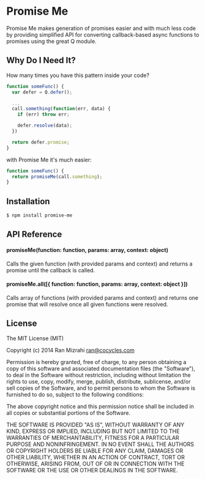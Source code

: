 # Promise Me

Promise Me makes generation of promises easier and with much less code by providing simplified API for converting
callback-based async functions to promises using the great Q module.

## Why Do I Need It?
How many times you have this pattern inside your code?

```javascript
function someFunc() {
  var defer = Q.defer();

  ...
  call.something(function(err, data) {
    if (err) throw err;

    defer.resolve(data);
  })

  return defer.promise;
}
```

with Promise Me it's much easier:

```javascript
function someFunc() {
  return promiseMe(call.something);
}
```

## Installation

```bash
$ npm install promise-me
```

## API Reference

#### promiseMe(function: function, params: array, context: object)
Calls the given function (with provided params and context) and returns a promise until the callback is called.

#### promiseMe.all([{ function: function, params: array, context: object }])
Calls array of functions (with provided params and context) and returns one promise that will resolve once all given functions were resolved.

## License
The MIT License (MIT)

Copyright (c) 2014 Ran Mizrahi <ran@cocycles.com>

Permission is hereby granted, free of charge, to any person obtaining a copy
of this software and associated documentation files (the "Software"), to deal
in the Software without restriction, including without limitation the rights
to use, copy, modify, merge, publish, distribute, sublicense, and/or sell
copies of the Software, and to permit persons to whom the Software is
furnished to do so, subject to the following conditions:

The above copyright notice and this permission notice shall be included in
all copies or substantial portions of the Software.

THE SOFTWARE IS PROVIDED "AS IS", WITHOUT WARRANTY OF ANY KIND, EXPRESS OR
IMPLIED, INCLUDING BUT NOT LIMITED TO THE WARRANTIES OF MERCHANTABILITY,
FITNESS FOR A PARTICULAR PURPOSE AND NONINFRINGEMENT. IN NO EVENT SHALL THE
AUTHORS OR COPYRIGHT HOLDERS BE LIABLE FOR ANY CLAIM, DAMAGES OR OTHER
LIABILITY, WHETHER IN AN ACTION OF CONTRACT, TORT OR OTHERWISE, ARISING FROM,
OUT OF OR IN CONNECTION WITH THE SOFTWARE OR THE USE OR OTHER DEALINGS IN
THE SOFTWARE.
